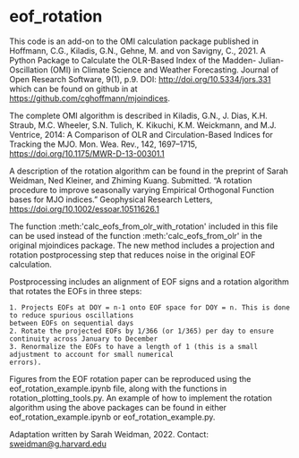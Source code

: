 # eof_rotation

This code is an add-on to the OMI calculation package published in Hoffmann, C.G., Kiladis, G.N., Gehne, M. and von Savigny, C., 2021. 
A Python Package to Calculate the OLR-Based Index of the Madden- Julian-Oscillation (OMI) in Climate Science and Weather Forecasting. 
Journal of Open Research Software, 9(1), p.9. DOI: http://doi.org/10.5334/jors.331
which can be found on github in at https://github.com/cghoffmann/mjoindices. 

The complete OMI algorithm is described in Kiladis, G.N., J. Dias, K.H. Straub, M.C. Wheeler, S.N. Tulich, K. Kikuchi, K.M.
Weickmann, and M.J. Ventrice, 2014: A Comparison of OLR and Circulation-Based Indices for Tracking the MJO.
Mon. Wea. Rev., 142, 1697–1715, https://doi.org/10.1175/MWR-D-13-00301.1

A description of the rotation algorithm can be found in the preprint of Sarah Weidman, Ned Kleiner, and Zhiming Kuang. Submitted. “A rotation procedure to improve seasonally varying Empirical Orthogonal Function bases for MJO indices.” Geophysical Research Letters, https://doi.org/10.1002/essoar.10511626.1

The function :meth:'calc_eofs_from_olr_with_rotation' included in this file can be used instead of the function 
:meth:'calc_eofs_from_olr' in the original mjoindices package. The new method includes a projection and rotation postprocessing
step that reduces noise in the original EOF calculation. 

Postprocessing includes an alignment of EOF signs and a rotation algorithm that rotates the EOFs in three steps:

    1. Projects EOFs at DOY = n-1 onto EOF space for DOY = n. This is done to reduce spurious oscillations
    between EOFs on sequential days
    2. Rotate the projected EOFs by 1/366 (or 1/365) per day to ensure continuity across January to December
    3. Renormalize the EOFs to have a length of 1 (this is a small adjustment to account for small numerical
    errors).
    
Figures from the EOF rotation paper can be reproduced using the eof_rotation_example.ipynb file, along with the functions in rotation_plotting_tools.py. An example of how to implement the rotation algorithm using the above packages can be found in either eof_rotation_example.ipynb or eof_rotation_example.py. 

Adaptation written by Sarah Weidman, 2022. Contact: sweidman@g.harvard.edu
